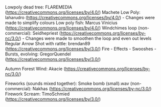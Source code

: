 Lowpoly dead tree: FLAREMEDIA (https://creativecommons.org/licenses/by/4.0/)
Machete Low Poly: laharudro (https://creativecommons.org/licenses/by/4.0/) - Changes were made to simplify colours
Low poly fish: Marcus Vinicius (https://creativecommons.org/licenses/by/4.0/)
Windchimes loop (non-commercial): Seidhepriest (https://creativecommons.org/licenses/by-nc/3.0/) - Changes were made to smoothen the loop and even out levels
Regular Arrow Shot with rattle: brendan89 (https://creativecommons.org/licenses/by/3.0/)
Fire - Effects - Swooshes - Bursts, evolving: GregorQuendel (https://creativecommons.org/licenses/by/3.0/)

Autumn Forest Wind: Akacie (https://creativecommons.org/licenses/by-nc/3.0/)

Fireworks (sounds mixed together):
Smoke bomb (small).wav (non-commercial): Nakhas (https://creativecommons.org/licenses/by-nc/3.0/)
Firework Scream: TimoSchmied (https://creativecommons.org/licenses/by/3.0/)
